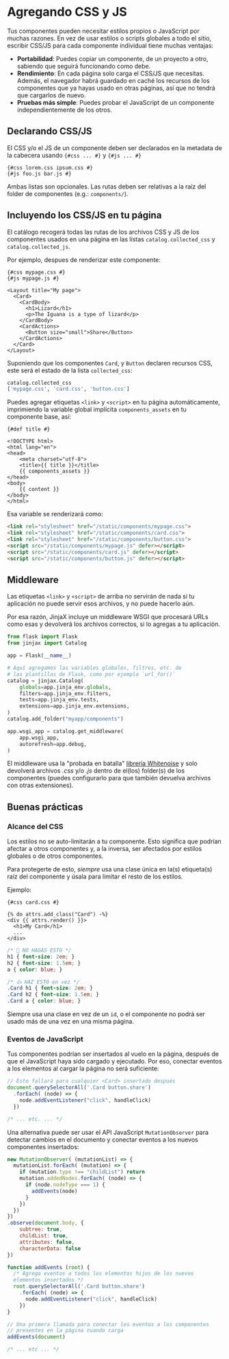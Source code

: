 # Agregando CSS y JS

Tus componentes pueden necesitar estilos propios o JavaScript por muchas razones. En vez de usar estilos o scripts globales a todo el sitio, escribir CSS/JS para cada componente individual tiene muchas ventajas:

- **Portabilidad**: Puedes copiar un componente, de un proyecto a otro, sabiendo que seguirá funcionando como debe.
- **Rendimiento**: En cada página solo carga el CSS/JS que necesitas. Además, el navegador habrá guardado en caché los recursos de los componentes que ya hayas usado en otras páginas, así que no tendrá que cargarlos de nuevo.
- **Pruebas más simple**: Puedes probar el JavaScript de un componente independientemente de los otros.


## Declarando CSS/JS

El CSS y/o el JS de un componente deben ser declarados en la metadata de la cabecera usando `{#css ... #}` y `{#js ... #}`

```html+jinja
{#css lorem.css ipsum.css #}
{#js foo.js bar.js #}
```

Ambas listas son opcionales.
Las rutas deben ser relativas a la raíz del folder de componentes (e.g.: `components/`).


## Incluyendo los CSS/JS en tu página

El catálogo recogerá todas las rutas de los archivos CSS y JS de los componentes usados en una página en las listas `catalog.collected_css` y `catalog.collected_js`.

Por ejemplo, despues de renderizar este componente:

```html+jinja title="components/MyPage.jinja"
{#css mypage.css #}
{#js mypage.js #}

<Layout title="My page">
  <Card>
    <CardBody>
      <h1>Lizard</h1>
      <p>The Iguana is a type of lizard</p>
    </CardBody>
    <CardActions>
      <Button size="small">Share</Button>
    </CardActions>
  </Card>
</Layout>
```

Suponiendo que los componentes `Card`, y `Button` declaren recursos CSS, este será el estado de la lista `collected_css`:

```py
catalog.collected_css
['mypage.css', 'card.css', 'button.css']
```

Puedes agregar etiquetas `<link>` y `<script>` en tu página automáticamente, imprimiendo la variable global implícita `components_assets` en tu componente base, así:

```html+jinja title="components/Layout.jinja" hl_lines="7"
{#def title #}

<!DOCTYPE html>
<html lang="en">
<head>
	<meta charset="utf-8">
	<title>{{ title }}</title>
	{{ components_assets }}
</head>
<body>
	{{ content }}
</body>
</html>
```

Esa variable se renderizará como:

```html
<link rel="stylesheet" href="/static/components/mypage.css">
<link rel="stylesheet" href="/static/components/card.css">
<link rel="stylesheet" href="/static/components/button.css">
<script src="/static/components/mypage.js" defer></script>
<script src="/static/components/card.js" defer></script>
<script src="/static/components/button.js" defer></script>
```

## Middleware

Las etiquetas `<link>` y `<script>` de arriba no servirán de nada si tu aplicación no puede servir esos archivos, y no puede hacerlo aún.

Por esa razón, JinjaX incluye un middleware WSGI que procesará URLs como esas y devolverá los archivos correctos, si lo agregas a tu aplicación.

```py hl_lines="16-19"
from flask import Flask
from jinjax import Catalog

app = Flask(__name__)

# Aquí agregamos las variables globales, filtros, etc. de
# las plantillas de Flask, como por ejemplo `url_for()`
catalog = jinjax.Catalog(
    globals=app.jinja_env.globals,
    filters=app.jinja_env.filters,
    tests=app.jinja_env.tests,
    extensions=app.jinja_env.extensions,
)
catalog.add_folder("myapp/components")

app.wsgi_app = catalog.get_middleware(
    app.wsgi_app,
    autorefresh=app.debug,
)
```
El middleware usa la "probada en batalla" [librería Whitenoise](http://whitenoise.evans.io/) y solo devolverá archivos *.css* y/o *.js* dentro de el(los) folder(s) de los componentes (puedes configurarlo para que también devuelva archivos con otras extensiones).


## Buenas prácticas

### Alcance del CSS

Los estilos no se auto-limitarán a tu componente. Esto significa que podrían afectar a otros componentes y, a la inversa, ser afectados por estilos globales o de otros componentes.

Para protegerte de esto, *siempre* usa una clase única en la(s) etiqueta(s) raíz del componente y úsala para limitar el resto de los estilos.

Ejemplo:

```html+jinja title="components/Card.jinja"
{#css card.css #}

{% do attrs.add_class("Card") -%}
<div {{ attrs.render() }}>
  <h1>My Card</h1>
  ...
</div>
```

```css title="components/card.css"
/* 🚫 NO HAGAS ESTO */
h1 { font-size: 2em; }
h2 { font-size: 1.5em; }
a { color: blue; }

/* 👍 HAZ ESTO en vez */
.Card h1 { font-size: 2em; }
.Card h2 { font-size: 1.5em; }
.Card a { color: blue; }

```

Siempre usa una clase en vez de un `id`, o el componente no podrá ser usado más de una vez en una misma página.


### Eventos de JavaScript

Tus componentes podrían ser insertados al vuelo en la página, después de que el JavaScript haya sido cargado y ejecutado. Por eso, conectar eventos a los elementos al cargar la página no será suficiente:

```js title="components/card.js"
// Esto fallará para cualquier <Card> insertado después
document.querySelectorAll('.Card button.share')
  .forEach( (node) => {
    node.addEventListener("click", handleClick)
  })

/* ... etc. ... */
```

Una alternativa puede ser usar el API JavaScript `MutationObserver` para detectar cambios en el documento y conectar eventos a los nuevos componentes insertados:

```js title="components/card.js"
new MutationObserver( (mutationList) => {
  mutationList.forEach( (mutation) => {
    if (mutation.type !== "childList") return
    mutation.addedNodes.forEach( (node) => {
      if (node.nodeType === 1) {
        addEvents(node)
      }
    })
  })
})
.observe(document.body, {
    subtree: true,
    childList: true,
    attributes: false,
    characterData: false
})

function addEvents (root) {
  /* Agrega eventos a todos los elementos hijos de los nuevos
  elementos insertados */
  root.querySelectorAll('.Card button.share')
    .forEach( (node) => {
      node.addEventListener("click", handleClick)
    })
}

// Una primera llamada para conectar los eventos a los componentes
// presentes en la página cuando carga
addEvents(document)

/* ... etc ... */
```
